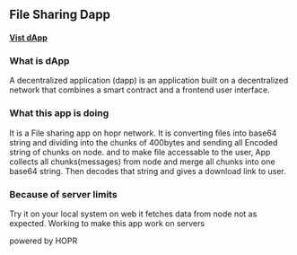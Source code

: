 ## File Sharing Dapp
#### [Vist dApp](https://hoprfsdapp.vanoob.dev)

### What is dApp 
A decentralized application (dapp) is an application built on a decentralized network that combines a smart contract and a frontend user interface.

### What this app is doing
It is a File sharing app on hopr network.
It is converting files into base64 string and dividing into the chunks of 400bytes and sending all Encoded string of chunks on node.
and to make file accessable to the user, App collects all chunks(messages) from node and merge all chunks into one base64 string.
Then decodes that string and gives a download link to user.

### Because of server limits 
Try it on your local system on web it fetches data from node not as expected.
Working to make this app work on servers





powered by HOPR
